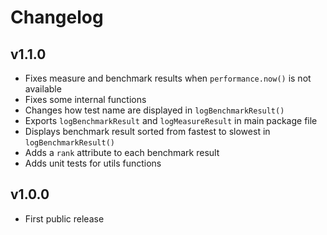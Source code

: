 # Changelog

## v1.1.0
- Fixes measure and benchmark results when `performance.now()` is not available
- Fixes some internal functions
- Changes how test name are displayed in `logBenchmarkResult()`
- Exports `logBenchmarkResult` and `logMeasureResult` in main package file
- Displays benchmark result sorted from fastest to slowest in `logBenchmarkResult()`
- Adds a `rank` attribute to each benchmark result
- Adds unit tests for utils functions

## v1.0.0
- First public release
